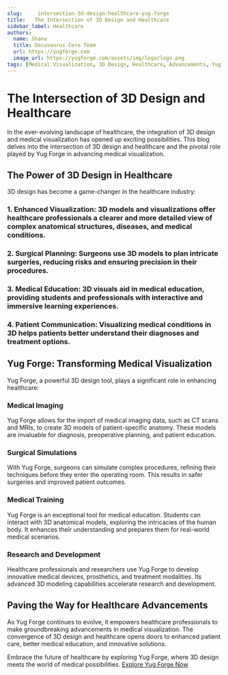 ```yaml
---
slug:     intersection-3d-design-healthcare-yug-forge
title:   The Intersection of 3D Design and Healthcare
sidebar_label: Healthcare
authors:
  name: Shanu
  title: Docusaurus Core Team
  url: https://yugforge.com
  image_url: https://yugforge.com/assets/img/logo/logo.png
tags: [Medical Visualization, 3D Design, Healthcare, Advancements, Yug Forge, docusaurus]
---
```


# The Intersection of 3D Design and Healthcare

In the ever-evolving landscape of healthcare, the integration of 3D design and medical visualization has opened up exciting possibilities. This blog delves into the intersection of 3D design and healthcare and the pivotal role played by Yug Forge in advancing medical visualization.

## The Power of 3D Design in Healthcare

3D design has become a game-changer in the healthcare industry:

### 1. **Enhanced Visualization**: 3D models and visualizations offer healthcare professionals a clearer and more detailed view of complex anatomical structures, diseases, and medical conditions.

### 2. **Surgical Planning**: Surgeons use 3D models to plan intricate surgeries, reducing risks and ensuring precision in their procedures.

### 3. **Medical Education**: 3D visuals aid in medical education, providing students and professionals with interactive and immersive learning experiences.

### 4. **Patient Communication**: Visualizing medical conditions in 3D helps patients better understand their diagnoses and treatment options.

## Yug Forge: Transforming Medical Visualization

Yug Forge, a powerful 3D design tool, plays a significant role in enhancing healthcare:

### **Medical Imaging**

Yug Forge allows for the import of medical imaging data, such as CT scans and MRIs, to create 3D models of patient-specific anatomy. These models are invaluable for diagnosis, preoperative planning, and patient education.

### **Surgical Simulations**

With Yug Forge, surgeons can simulate complex procedures, refining their techniques before they enter the operating room. This results in safer surgeries and improved patient outcomes.

### **Medical Training**

Yug Forge is an exceptional tool for medical education. Students can interact with 3D anatomical models, exploring the intricacies of the human body. It enhances their understanding and prepares them for real-world medical scenarios.

### **Research and Development**

Healthcare professionals and researchers use Yug Forge to develop innovative medical devices, prosthetics, and treatment modalities. Its advanced 3D modeling capabilities accelerate research and development.

## Paving the Way for Healthcare Advancements

As Yug Forge continues to evolve, it empowers healthcare professionals to make groundbreaking advancements in medical visualization. The convergence of 3D design and healthcare opens doors to enhanced patient care, better medical education, and innovative solutions.

Embrace the future of healthcare by exploring Yug Forge, where 3D design meets the world of medical possibilities. [Explore Yug Forge Now](https://www.yugforge.com)
